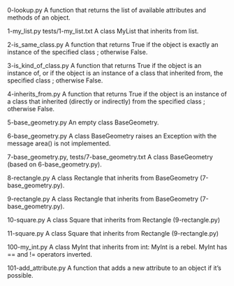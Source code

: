 0-lookup.py
A function that returns the list of available attributes and methods of an object.

1-my_list.py tests/1-my_list.txt
A  class MyList that inherits from list.

2-is_same_class.py
A function that returns True if the object is exactly an instance of the specified class ; otherwise False.

3-is_kind_of_class.py
A function that returns True if the object is an instance of, or if the object is an instance of a class that inherited from, the specified class ; otherwise False.

4-inherits_from.py
A function that returns True if the object is an instance of a class that inherited (directly or indirectly) from the specified class ; otherwise False.

5-base_geometry.py
An  empty class BaseGeometry.

6-base_geometry.py
A class BaseGeometry raises an Exception with the message area() is not implemented.

7-base_geometry.py, tests/7-base_geometry.txt
A class BaseGeometry (based on 6-base_geometry.py).

8-rectangle.py
A class Rectangle that inherits from BaseGeometry (7-base_geometry.py).

9-rectangle.py
A class Rectangle that inherits from BaseGeometry (7-base_geometry.py).

10-square.py
A  class Square that inherits from Rectangle (9-rectangle.py)

11-square.py
A  class Square that inherits from Rectangle (9-rectangle.py)

100-my_int.py
A  class MyInt that inherits from int:
MyInt is a rebel. MyInt has == and != operators inverted.

101-add_attribute.py
A function that adds a new attribute to an object if it’s possible.
